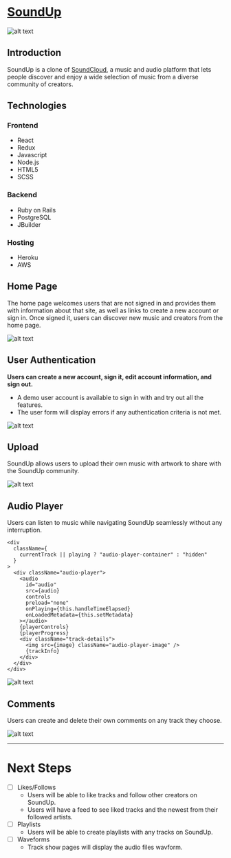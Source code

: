 # [SoundUp](soundup)

![alt text][home]

## Introduction
SoundUp is a clone of [SoundCloud](soundcloud), a music and audio platform that lets people discover and enjoy a wide selection of music from a diverse community of creators.

## Technologies
### Frontend
* React
* Redux
* Javascript
* Node.js
* HTML5
* SCSS

### Backend
* Ruby on Rails
* PostgreSQL
* JBuilder

### Hosting 
* Heroku
* AWS

## Home Page
The home page welcomes users that are not signed in and provides them with information about that site, as well as links to create a new account or sign in. Once signed it, users can discover new music and creators from the home page.

![alt text][home_gif]

## User Authentication
**Users can create a new account, sign it, edit account information, and sign out.**
* A demo user account is available to sign in with and try out all the features.
* The user form will display errors if any authentication criteria is not met.

![alt text][user_auth]

## Upload
SoundUp allows users to upload their own music with artwork to share with the SoundUp community.

![alt text][upload]

## Audio Player
Users can listen to music while navigating SoundUp seamlessly without any interruption.
```
<div
  className={
    currentTrack || playing ? "audio-player-container" : "hidden"
  }
>
  <div className="audio-player">
    <audio
      id="audio"
      src={audio}
      controls
      preload="none"
      onPlaying={this.handleTimeElapsed}
      onLoadedMetadata={this.setMetadata}
    ></audio>
    {playerControls}
    {playerProgress}
    <div className="track-details">
      <img src={image} className="audio-player-image" />
      {trackInfo}
    </div>
  </div>
</div>
```

![alt text][audio_player]

## Comments
Users can create and delete their own comments on any track they choose.

![alt text][comments]

---

# Next Steps

- [ ] Likes/Follows
  * Users will be able to like tracks and follow other creators on SoundUp.
  * Users will have a feed to see liked tracks and the newest from their followed artists.
- [ ] Playlists
  * Users will be able to create playlists with any tracks on SoundUp.
- [ ] Waveforms
  * Track show pages will display the audio files wavform.

[soundup]: https://soundup-us.herokuapp.com
[soundcloud]: https://soundcloud.com/
[home]: https://soundup-seeds.s3-us-west-1.amazonaws.com/soundup_home.png
[home_gif]: https://soundup-seeds.s3-us-west-1.amazonaws.com/home_page.gif
[user_auth]: https://soundup-seeds.s3-us-west-1.amazonaws.com/user_auth.gif
[upload]: https://soundup-seeds.s3-us-west-1.amazonaws.com/upload.gif
[audio_player]: https://soundup-seeds.s3-us-west-1.amazonaws.com/audio_player.png
[comments]: https://soundup-seeds.s3-us-west-1.amazonaws.com/comments.gif
